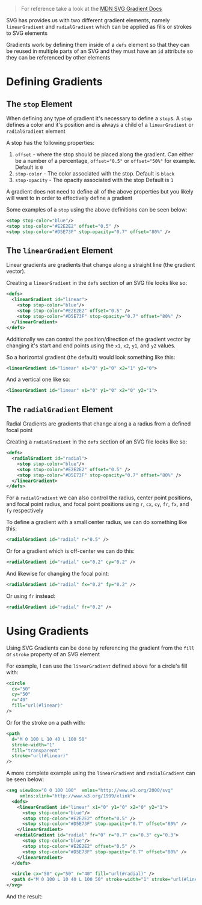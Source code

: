 > For reference take a look at the [MDN SVG Gradient Docs](https://developer.mozilla.org/en-US/docs/Web/SVG/Tutorial/Gradients)


SVG has provides us with two different gradient elements, namely `linearGradient` and `radialGradient` which can be applied as fills or strokes to SVG elements

Gradients work by defining them inside of a `defs` element so that they can be reused in multiple parts of an SVG and they must have an `id` attribute so they can be referenced by other elements

# Defining Gradients

## The `stop` Element

When defining any type of gradient it's necessary to define a `stop`s. A `stop` defines a color and it's position and is always a child of a `linearGradient` or `radialGradient` element

A stop has the following properties:

1. `offset` - where the stop should be placed along the gradient. Can either be a number of a percentage, `offset="0.5"` or `offset="50%"` for example. Default is `0`
2. `stop-color` - The color associated with the stop. Default is `black`
3. `stop-opacity` - The opacity associated with the stop Default is `1`

A gradient does not need to define all of the above properties but you likely will want to in order to effectively define a gradient

Some examples of a `stop` using the above definitions can be seen below:

```svg
<stop stop-color="blue"/>
<stop stop-color="#E2E2E2" offset="0.5" />
<stop stop-color="#D5E73F" stop-opacity="0.7" offset="80%" />
```

## The `linearGradient` Element

Linear gradients are gradients that change along a straight line (the gradient vector). 

Creating a `linearGradient` in the `defs` section of an SVG file looks like so:

```svg
<defs>
  <linearGradient id="linear">
    <stop stop-color="blue"/>
    <stop stop-color="#E2E2E2" offset="0.5" />
    <stop stop-color="#D5E73F" stop-opacity="0.7" offset="80%" />
  </linearGradient>
</defs>
```

Additionally we can control the position/direction of the gradient vector by changing it's start and end points using the `x1`, `x2`, `y1`, and `y2` values. 

So a horizontal gradient (the default) would look something like this:

```svg
<linearGradient id="linear" x1="0" y1="0" x2="1" y2="0">
```

And a vertical one like so:

```svg
<linearGradient id="linear" x1="0" y1="0" x2="0" y2="1">
```

## The `radialGradient` Element

Radial Gradients are gradients that change along a a radius from a defined focal point

Creating a `radialGradient` in the `defs` section of an SVG file looks like so:

```svg
<defs>
  <radialGradient id="radial">
    <stop stop-color="blue"/>
    <stop stop-color="#E2E2E2" offset="0.5" />
    <stop stop-color="#D5E73F" stop-opacity="0.7" offset="80%" />
  </linearGradient>
</defs>
```

For a `radialGradient` we can also control the radius, center point positions, and focal point radius, and focal point positions using `r`, `cx`, `cy`, `fr`,  `fx`, and `fy` respectively

To define a gradient with a small center radius, we can do something like this:

```svg
<radialGradient id="radial" r="0.5" />
```

Or for a gradient which is off-center we can do this:

```svg
<radialGradient id="radial" cx="0.2" cy="0.2" />
```

And likewise for changing the focal point:

```svg
<radialGradient id="radial" fx="0.2" fy="0.2" />
```

Or using `fr` instead:

```svg
<radialGradient id="radial" fr="0.2" />
````

# Using Gradients

Using SVG Gradients can be done by referencing the gradient from the `fill` or `stroke` property of an SVG element

For example, I can use the `linearGradient` defined above for a circle's fill with:

```svg
<circle 
  cx="50" 
  cy="50"
  r="40" 
  fill="url(#linear)" 
/>
```

Or for the stroke on a path with:

```svg
<path 
  d="M 0 100 L 10 40 L 100 50" 
  stroke-width="1" 
  fill="transparent" 
  stroke="url(#linear)" 
/>
```

A more complete example using the `linearGradient` and `radialGradient` can be seen below:

```svg
<svg viewBox="0 0 100 100"  xmlns="http://www.w3.org/2000/svg"
     xmlns:xlink="http://www.w3.org/1999/xlink">
  <defs>
    <linearGradient id="linear" x1="0" y1="0" x2="0" y2="1">
      <stop stop-color="blue"/>
      <stop stop-color="#E2E2E2" offset="0.5" />
      <stop stop-color="#D5E73F" stop-opacity="0.7" offset="80%" />
    </linearGradient>
   <radialGradient id="radial" fr="0" r="0.7" cx="0.3" cy="0.3">
      <stop stop-color="blue"/>
      <stop stop-color="#E2E2E2" offset="0.5" />
      <stop stop-color="#D5E73F" stop-opacity="0.7" offset="80%" />
    </linearGradient>
  </defs>

  <circle cx="50" cy="50" r="40" fill="url(#radial)" />
  <path d="M 0 100 L 10 40 L 100 50" stroke-width="1" stroke="url(#linear)" fill="transparent" />
</svg>
```

And the result:

<svg viewBox="0 0 100 100"  xmlns="http://www.w3.org/2000/svg"
     xmlns:xlink="http://www.w3.org/1999/xlink">
  <defs>
    <linearGradient id="linear" x1="0" y1="0" x2="0" y2="1">
      <stop stop-color="blue"/>
      <stop stop-color="#E2E2E2" offset="0.5" />
      <stop stop-color="#D5E73F" stop-opacity="0.7" offset="80%" />
    </linearGradient>
   <radialGradient id="radial" fr="0" r="0.7" cx="0.3" cy="0.3">
      <stop stop-color="blue"/>
      <stop stop-color="#E2E2E2" offset="0.5" />
      <stop stop-color="#D5E73F" stop-opacity="0.7" offset="80%" />
    </linearGradient>
  </defs>

  <circle cx="50" cy="50" r="40" fill="url(#radial)" />
  <path d="M 0 100 L 10 40 L 100 50" stroke-width="1" stroke="url(#linear)" fill="transparent" />
</svg>